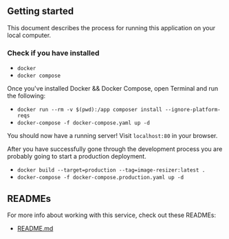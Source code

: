 ## Getting started

This document describes the process for running this application on your local computer.

### Check if you have installed
- `docker`
- `docker compose`

Once you've installed Docker && Docker Compose, open Terminal and run the following:

- ```docker run --rm -v $(pwd):/app composer install --ignore-platform-reqs```
- ```docker-compose -f docker-compose.yaml up -d```

You should now have a running server! Visit ```localhost:80``` in your browser.


After you have successfully gone through the development process you are probably going to start a production deployment.

- ```docker build --target=production --tag=image-resizer:latest .```
- ```docker-compose -f docker-compose.production.yaml up -d```


## READMEs

For more info about working with this service, check out these READMEs:

- [README.md](README.md)

